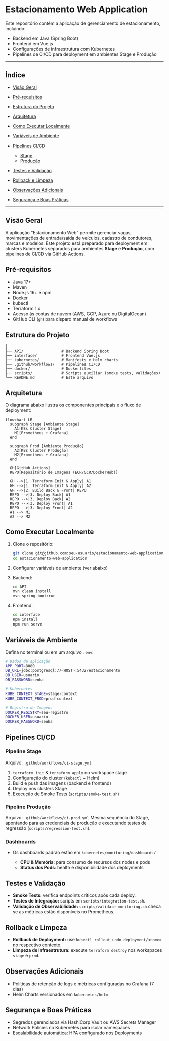 # Estacionamento Web Application

Este repositório contém a aplicação de gerenciamento de estacionamento, incluindo:

* Backend em Java (Spring Boot)
* Frontend em Vue.js
* Configurações de infraestrutura com Kubernetes
* Pipelines de CI/CD para deployment em ambientes Stage e Produção

---

## Índice

* [Visão Geral](#visão-geral)
* [Pré-requisitos](#pré-requisitos)
* [Estrutura do Projeto](#estrutura-do-projeto)
* [Arquitetura](#arquitetura)
* [Como Executar Localmente](#como-executar-localmente)
* [Variáveis de Ambiente](#variáveis-de-ambiente)
* [Pipelines CI/CD](#pipelines-cicd)

  * [Stage](#pipeline-stage)
  * [Produção](#pipeline-produção)
* [Testes e Validação](#testes-e-validação)
* [Rollback e Limpeza](#rollback-e-limpeza)
* [Observações Adicionais](#observações-adicionais)
* [Segurança e Boas Práticas](#segurança-e-boas-práticas)

---

## Visão Geral

A aplicação "Estacionamento Web" permite gerenciar vagas, movimentações de entrada/saída de veículos, cadastro de condutores, marcas e modelos.
Este projeto está preparado para deployment em clusters Kubernetes separados para ambientes **Stage** e **Produção**, com pipelines de CI/CD via GitHub Actions.

## Pré-requisitos

* Java 17+
* Maven
* Node.js 16+ e npm
* Docker
* kubectl
* Terraform 1.x
* Acesso às contas de nuvem (AWS, GCP, Azure ou DigitalOcean)
* GitHub CLI (`gh`) para disparo manual de workflows

## Estrutura do Projeto

```
│
├── API/                 # Backend Spring Boot
├── interface/           # Frontend Vue.js
├── kubernetes/          # Manifests e Helm charts
├── .github/workflows/   # Pipelines CI/CD
├── docker/              # Dockerfiles
├── scripts/             # Scripts auxiliar (smoke tests, validações)
└── README.md            # Este arquivo
```

## Arquitetura

O diagrama abaixo ilustra os componentes principais e o fluxo de deployment:

```mermaid
flowchart LR
  subgraph Stage [Ambiente Stage]
    A1[K8s Cluster Stage]
    M1[Prometheus + Grafana]
  end

  subgraph Prod [Ambiente Produção]
    A2[K8s Cluster Produção]
    M2[Prometheus + Grafana]
  end

  GH[GitHub Actions]
  REPO[Repositório de Imagens (ECR/GCR/DockerHub)]

  GH -->|1. Terraform Init & Apply| A1
  GH -->|1. Terraform Init & Apply| A2
  GH -->|2. Build Back & Front| REPO
  REPO -->|3. Deploy Back| A1
  REPO -->|3. Deploy Back| A2
  REPO -->|3. Deploy Front| A1
  REPO -->|3. Deploy Front| A2
  A1 --> M1
  A2 --> M2
```

## Como Executar Localmente

1. Clone o repositório:

   ```bash
   git clone git@github.com:seu-usuario/estacionamento-web-application.git
   cd estacionamento-web-application
   ```
2. Configurar variáveis de ambiente (ver abaixo)
3. Backend:

   ```bash
   cd API
   mvn clean install
   mvn spring-boot:run
   ```
4. Frontend:

   ```bash
   cd interface
   npm install
   npm run serve
   ```

## Variáveis de Ambiente

Defina no terminal ou em um arquivo `.env`:

```bash
# Dados da aplicação
APP_PORT=8080
DB_URL=jdbc:postgresql://<HOST>:5432/estacionamento
DB_USER=usuario
DB_PASSWORD=senha

# Kubernetes
KUBE_CONTEXT_STAGE=stage-context
KUBE_CONTEXT_PROD=prod-context

# Registro de Imagens
DOCKER_REGISTRY=seu-registro
DOCKER_USER=usuario
DOCKER_PASSWORD=senha
```

## Pipelines CI/CD

### Pipeline Stage

Arquivo: `.github/workflows/ci-stage.yml`

1. `terraform init` & `terraform apply` no workspace stage
2. Configuração do cluster (`kubectl` + Helm)
3. Build e push das imagens (backend e frontend)
4. Deploy nos clusters Stage
5. Execução de Smoke Tests (`scripts/smoke-test.sh`)

### Pipeline Produção

Arquivo: `.github/workflows/ci-prod.yml`
Mesma sequência do Stage, apontando para as credenciais de produção e executando testes de regressão (`scripts/regression-test.sh`).

### Dashboards

* Os dashboards padrão estão em `kubernetes/monitoring/dashboards/`

  * **CPU & Memória**: para consumo de recursos dos nodes e pods
  * **Status dos Pods**: health e disponibilidade dos deployments

## Testes e Validação

* **Smoke Tests:** verifica endpoints críticos após cada deploy.
* **Testes de Integração:** scripts em `scripts/integration-test.sh`.
* **Validação de Observabilidade:** `scripts/validate-monitoring.sh` checa se as métricas estão disponíveis no Prometheus.

## Rollback e Limpeza

* **Rollback de Deployment:** use `kubectl rollout undo deployment/<nome>` no respectivo contexto.
* **Limpeza de Infraestrutura:** execute `terraform destroy` nos workspaces `stage` e `prod`.

## Observações Adicionais
* Políticas de retenção de logs e métricas configuradas no Grafana (7 dias)
* Helm Charts versionados em `kubernetes/helm`

## Segurança e Boas Práticas

* Segredos gerenciados via HashiCorp Vault ou AWS Secrets Manager
* Network Policies no Kubernetes para isolar namespaces
* Escalabilidade automática: HPA configurado nos Deployments
